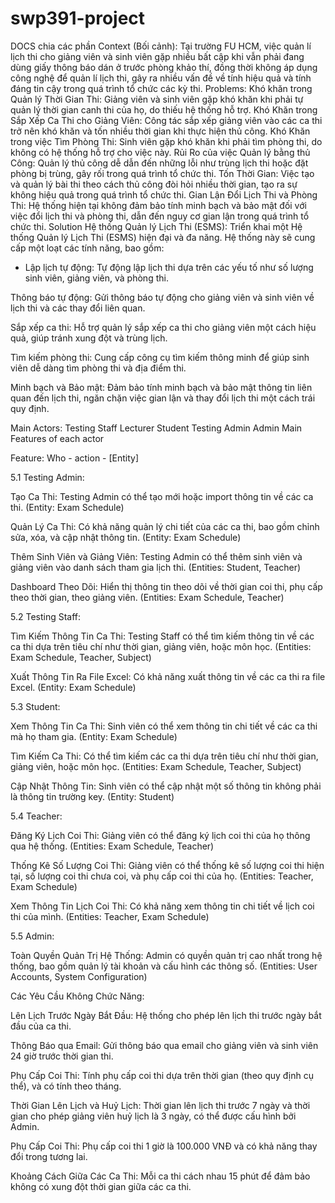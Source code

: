 # swp391-project

DOCS chia các phần
Context (Bối cảnh): Tại trường FU HCM, việc quản lí lịch thi cho giảng viên và sinh viên gặp nhiều bất cập khi vẫn phải đang dùng giấy thông báo dán ở trước phòng khảo thí, đồng thời không áp dụng công nghệ để quản lí lịch thi, gây ra nhiều vấn đề về tính hiệu quả và tính đáng tin cậy trong quá trình tổ chức các kỳ thi.
Problems:
Khó khăn trong Quản lý Thời Gian Thi: Giảng viên và sinh viên gặp khó khăn khi phải tự quản lý thời gian canh thi của họ, do thiếu hệ thống hỗ trợ.
Khó Khăn trong Sắp Xếp Ca Thi cho Giảng Viên: Công tác sắp xếp giảng viên vào các ca thi trở nên khó khăn và tốn nhiều thời gian khi thực hiện thủ công.
Khó Khăn trong việc Tìm Phòng Thi: Sinh viên gặp khó khăn khi phải tìm phòng thi, do không có hệ thống hỗ trợ cho việc này.
Rủi Ro của việc Quản lý  bằng thủ Công: Quản lý thủ công dễ dẫn đến những lỗi như trùng lịch thi hoặc đặt phòng bị trùng, gây rối trong quá trình tổ chức thi.
Tốn Thời Gian: Việc tạo và quản lý bài thi theo cách thủ công đòi hỏi nhiều thời gian, tạo ra sự không hiệu quả trong quá trình tổ chức thi.
Gian Lận Đổi Lịch Thi và Phòng Thi: Hệ thống hiện tại không đảm bảo tính minh bạch và bảo mật đối với việc đổi lịch thi và phòng thi, dẫn đến nguy cơ gian lận trong quá trình tổ chức thi.
Solution
Hệ thống Quản lý Lịch Thi (ESMS): Triển khai một Hệ thống Quản lý Lịch Thi (ESMS) hiện đại và đa năng. Hệ thống này sẽ cung cấp một loạt các tính năng, bao gồm:

-	Lập lịch tự động: Tự động lập lịch thi dựa trên các yếu tố như số lượng sinh viên, giảng viên, và phòng thi.

Thông báo tự động: Gửi thông báo tự động cho giảng viên và sinh viên về lịch thi và các thay đổi liên quan.

Sắp xếp ca thi: Hỗ trợ quản lý sắp xếp ca thi cho giảng viên một cách hiệu quả, giúp tránh xung đột và trùng lịch.

Tìm kiếm phòng thi: Cung cấp công cụ tìm kiếm thông minh để giúp sinh viên dễ dàng tìm phòng thi và địa điểm thi.

Minh bạch và Bảo mật: Đảm bảo tính minh bạch và bảo mật thông tin liên quan đến lịch thi, ngăn chặn việc gian lận và thay đổi lịch thi một cách trái quy định.

Main Actors:
Testing Staff
Lecturer
Student
Testing Admin
Admin
Main Features of each actor

Feature: Who - action - [Entity]

5.1 Testing Admin:

Tạo Ca Thi: Testing Admin có thể tạo mới hoặc import thông tin về các ca thi. (Entity: Exam Schedule)

Quản Lý Ca Thi: Có khả năng quản lý chi tiết của các ca thi, bao gồm chỉnh sửa, xóa, và cập nhật thông tin. (Entity: Exam Schedule)

Thêm Sinh Viên và Giảng Viên: Testing Admin có thể thêm sinh viên và giảng viên vào danh sách tham gia lịch thi. (Entities: Student, Teacher)

Dashboard Theo Dõi: Hiển thị thông tin theo dõi về thời gian coi thi, phụ cấp theo thời gian, theo giảng viên. (Entities: Exam Schedule, Teacher)

5.2 Testing Staff:

Tìm Kiếm Thông Tin Ca Thi: Testing Staff có thể tìm kiếm thông tin về các ca thi dựa trên tiêu chí như thời gian, giảng viên, hoặc môn học. (Entities: Exam Schedule, Teacher, Subject)

Xuất Thông Tin Ra File Excel: Có khả năng xuất thông tin về các ca thi ra file Excel. (Entity: Exam Schedule)

5.3 Student:

Xem Thông Tin Ca Thi: Sinh viên có thể xem thông tin chi tiết về các ca thi mà họ tham gia. (Entity: Exam Schedule)

Tìm Kiếm Ca Thi: Có thể tìm kiếm các ca thi dựa trên tiêu chí như thời gian, giảng viên, hoặc môn học. (Entities: Exam Schedule, Teacher, Subject)

Cập Nhật Thông Tin: Sinh viên có thể cập nhật một số thông tin không phải là thông tin trường key. (Entity: Student)

5.4 Teacher:

Đăng Ký Lịch Coi Thi: Giảng viên có thể đăng ký lịch coi thi của họ thông qua hệ thống. (Entities: Exam Schedule, Teacher)

Thống Kê Số Lượng Coi Thi: Giảng viên có thể thống kê số lượng coi thi hiện tại, số lượng coi thi chưa coi, và phụ cấp coi thi của họ. (Entities: Teacher, Exam Schedule)

Xem Thông Tin Lịch Coi Thi: Có khả năng xem thông tin chi tiết về lịch coi thi của mình. (Entities: Teacher, Exam Schedule)

5.5 Admin:

Toàn Quyền Quản Trị Hệ Thống: Admin có quyền quản trị cao nhất trong hệ thống, bao gồm quản lý tài khoản và cấu hình các thông số. (Entities: User Accounts, System Configuration)

Các Yêu Cầu Không Chức Năng:

Lên Lịch Trước Ngày Bắt Đầu: Hệ thống cho phép lên lịch thi trước ngày bắt đầu của ca thi.

Thông Báo qua Email: Gửi thông báo qua email cho giảng viên và sinh viên 24 giờ trước thời gian thi.

Phụ Cấp Coi Thi: Tính phụ cấp coi thi dựa trên thời gian (theo quy định cụ thể), và có tính theo tháng.

Thời Gian Lên Lịch và Huỷ Lịch: Thời gian lên lịch thi trước 7 ngày và thời gian cho phép giảng viên huỷ lịch là 3 ngày, có thể được cấu hình bởi Admin.

Phụ Cấp Coi Thi: Phụ cấp coi thi 1 giờ là 100.000 VNĐ và có khả năng thay đổi trong tương lai.

Khoảng Cách Giữa Các Ca Thi: Mỗi ca thi cách nhau 15 phút để đảm bảo không có xung đột thời gian giữa các ca thi.


